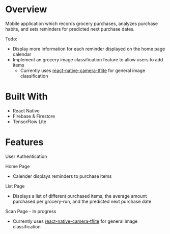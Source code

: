 # Overview
Mobile application which records grocery purchases, analyzes purchase habits, and sets reminders for predicted next purchase dates.

Todo:
- Display more information for each reminder displayed on the home page calendar
- Implement an grocery image classification feature to allow users to add items
    - Currently uses [react-native-camera-tflite](https://www.npmjs.com/package/react-native-camera-tflite) for general image classification

# Built With
- React Native
- Firebase & Firestore
- TensorFlow Lite

# Features

User Authentication 

Home Page
- Calender displays reminders to purchase items

List Page
- Displays a list of different purchased items, the average amount purchased per grocery-run, and the predicted next purchase date

Scan Page - In progress
- Currently uses [react-native-camera-tflite](https://www.npmjs.com/package/react-native-camera-tflite) for general image classification






